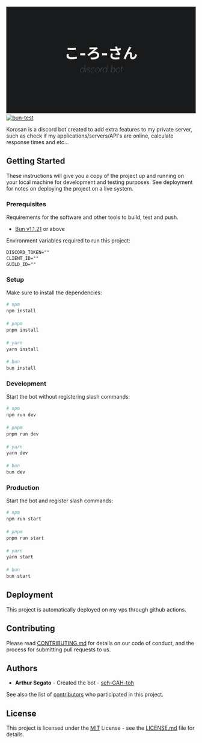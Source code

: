 ![Discord bot logo](.github/assets/banner.svg "Discord bot logo")
[![bun-test](https://github.com/ArthurSegato/korosan/actions/workflows/workflow.yml/badge.svg)](https://github.com/ArthurSegato/korosan/actions/workflows/workflow.yml)

Korosan is a discord bot created to add extra features to my private server, such as check if my applications/servers/API's are online, calculate response times and etc...

## Getting Started

These instructions will give you a copy of the project up and running on your local machine for development and testing purposes. See deployment for notes on deploying the project on a live system.

### Prerequisites

Requirements for the software and other tools to build, test and push.

- [Bun v1.1.21](https://bun.sh/) or above

Environment variables required to run this project:

```Properties
DISCORD_TOKEN=""
CLIENT_ID=""
GUILD_ID=""
```

### Setup

Make sure to install the dependencies:

```bash
# npm
npm install

# pnpm
pnpm install

# yarn
yarn install

# bun
bun install
```

### Development

Start the bot without registering slash commands:

```bash
# npm
npm run dev

# pnpm
pnpm run dev

# yarn
yarn dev

# bun
bun dev
```

### Production

Start the bot and register slash commands:

```bash
# npm
npm run start

# pnpm
pnpm run start

# yarn
yarn start

# bun
bun start
```

## Deployment

This project is automatically deployed on my vps through github actions.

## Contributing

Please read [CONTRIBUTING.md](CONTRIBUTING.md) for details on our code of conduct, and the process for submitting pull requests to us.

## Authors

- **Arthur Segato** - Created the bot - [seh-GAH-toh](https://github.com/seh-GAH-toh)

See also the list of [contributors](https://github.com/seh-GAH-toh/EndPoem) who participated in this project.

## License

This project is licensed under the [MIT](LICENSE) License - see the [LICENSE.md](LICENSE) file for details.
